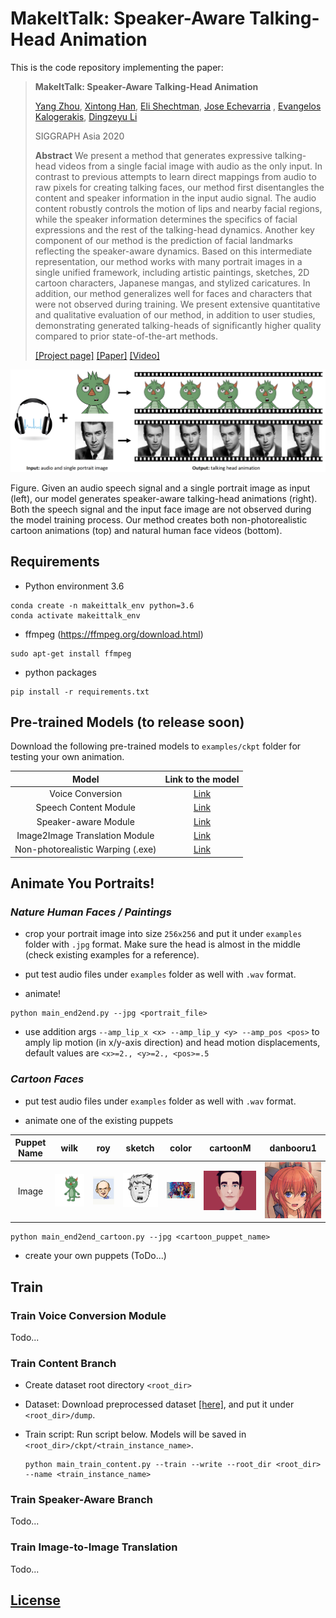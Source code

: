 # MakeItTalk: Speaker-Aware Talking-Head Animation

This is the code repository implementing the paper:

> **MakeItTalk: Speaker-Aware Talking-Head Animation**
>
> [Yang Zhou](https://people.umass.edu/~yangzhou), 
> [Xintong Han](http://users.umiacs.umd.edu/~xintong/), 
> [Eli Shechtman](https://research.adobe.com/person/eli-shechtman), 
> [Jose Echevarria](http://www.jiechevarria.com) , 
> [Evangelos Kalogerakis](https://people.cs.umass.edu/~kalo/), 
> [Dingzeyu Li](https://dingzeyu.li)
>
> SIGGRAPH Asia 2020
>
> **Abstract** We present a method that generates expressive talking-head videos from a single facial image with audio as the only input. In contrast to previous attempts to learn direct mappings from audio to raw pixels for creating talking faces, our method first disentangles the content and speaker information in the input audio signal. The audio content robustly controls the motion of lips and nearby facial regions, while the speaker information determines the specifics of facial expressions and the rest of the talking-head dynamics. Another key component of our method is the prediction of facial landmarks reflecting the speaker-aware dynamics. Based on this intermediate representation, our method works with many portrait images in a single unified framework, including artistic paintings, sketches, 2D cartoon characters,  Japanese mangas, and stylized caricatures.
In addition, our method generalizes well for faces and characters that were not observed during training. We present extensive quantitative and qualitative evaluation of our method, in addition to user studies, demonstrating generated talking-heads of significantly higher quality compared to prior state-of-the-art methods.
>
> [[Project page]](https://people.umass.edu/~yangzhou/MakeItTalk/) 
> [[Paper]](https://people.umass.edu/~yangzhou/MakeItTalk/MakeItTalk_SIGGRAPH_Asia_Final_round-5.pdf) 
> [[Video]](https://www.youtube.com/watch?v=OU6Ctzhpc6s) <!-- [[Arxiv]](https://arxiv.org/abs/1907.11308) -->

![img](doc/teaser.png)

Figure. Given an audio speech signal and a single portrait image   as input (left), our model generates speaker-aware talking-head animations (right). 
Both the speech signal and the input face image are not observed during the model training process.
Our method creates both non-photorealistic cartoon animations (top) and natural human face videos (bottom).

## Requirements
- Python environment 3.6
```
conda create -n makeittalk_env python=3.6
conda activate makeittalk_env
```
- ffmpeg (https://ffmpeg.org/download.html)
```
sudo apt-get install ffmpeg
```
- python packages
```
pip install -r requirements.txt
```

## Pre-trained Models (to release soon)

Download the following pre-trained models to `examples/ckpt` folder for testing your own animation.

| Model |  Link to the model | 
| :-------------: | :---------------: |
| Voice Conversion  | [Link](https://drive.google.com/file/d/1ZiwPp_h62LtjU0DwpelLUoodKPR85K7x/view?usp=sharing)  |
| Speech Content Module  | [Link](https://drive.google.com/file/d/1r3bfEvTVl6pCNw5xwUhEglwDHjWtAqQp/view?usp=sharing)  |
| Speaker-aware Module  | [Link](https://drive.google.com/file/d/1rV0jkyDqPW-aDJcj7xSO6Zt1zSXqn1mu/view?usp=sharing)  |
| Image2Image Translation Module  | [Link](https://drive.google.com/drive/folders/18nqSIiBMrtl1oO1vJBNdjEfHf1MguPDf?usp=sharing)  |
| Non-photorealistic Warping (.exe)  | [Link](https://drive.google.com/file/d/1rlj0PAUMdX8TLuywsn6ds_G6L63nAu0P/view?usp=sharing)  |

## Animate You Portraits!

### _Nature Human Faces / Paintings_

- crop your portrait image into size `256x256` and put it under `examples` folder with `.jpg` format. 
Make sure the head is almost in the middle (check existing examples for a reference).

- put test audio files under `examples` folder as well with `.wav` format.

- animate!

```
python main_end2end.py --jpg <portrait_file>  
```

- use addition args `--amp_lip_x <x> --amp_lip_y <y> --amp_pos <pos>` 
to amply lip motion (in x/y-axis direction) and head motion displacements, default values are `<x>=2., <y>=2., <pos>=.5`



### _Cartoon Faces_ 

- put test audio files under `examples` folder as well with `.wav` format.

- animate one of the existing puppets

| Puppet Name |  wilk | roy | sketch | color | cartoonM | danbooru1 | 
| :---: | :---: | :---: | :---: | :---: | :---: | :---: |
| Image  | ![img](examples_cartoon/wilk_fullbody.jpg)  | ![img](examples_cartoon/roy_full.png)  | ![img](examples_cartoon/sketch.png)  | ![img](examples_cartoon/color.jpg)  | ![img](examples_cartoon/cartoonM.png)  | ![img](examples_cartoon/danbooru1.jpg)  |

```
python main_end2end_cartoon.py --jpg <cartoon_puppet_name>
```

- create your own puppets (ToDo...)

## Train

### Train Voice Conversion Module
Todo...

### Train Content Branch
- Create dataset root directory `<root_dir>`

- Dataset: Download preprocessed dataset [[here]](https://drive.google.com/drive/folders/1EwuAy3j1b9Zc1MsidUfxG_pJGc_cV60O?usp=sharing), and put it under `<root_dir>/dump`.

- Train script: Run script below. Models will be saved in `<root_dir>/ckpt/<train_instance_name>`.

    ```shell script
    python main_train_content.py --train --write --root_dir <root_dir> --name <train_instance_name>
    ```
  
### Train Speaker-Aware Branch
Todo...

### Train Image-to-Image Translation

Todo...

## [License](LICENSE.md)

